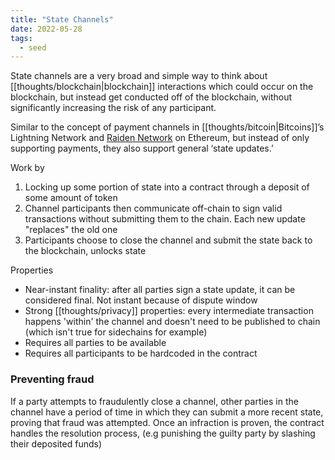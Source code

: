 ```yaml
---
title: "State Channels"
date: 2022-05-28
tags:
  - seed
---
```


State channels are a very broad and simple way to think about [[thoughts/blockchain|blockchain]] interactions which could occur on the blockchain, but instead get conducted off of the blockchain, without significantly increasing the risk of any participant.

Similar to the concept of payment channels in [[thoughts/bitcoin|Bitcoins]]’s Lightning Network and [Raiden Network](https://raiden.network/) on Ethereum, but instead of only supporting payments, they also support general ‘state updates.’

Work by

1. Locking up some portion of state into a contract through a deposit of some amount of token
2. Channel participants then communicate off-chain to sign valid transactions without submitting them to the chain. Each new update "replaces" the old one
3. Participants choose to close the channel and submit the state back to the blockchain, unlocks state

Properties

- Near-instant finality: after all parties sign a state update, it can be considered final. Not instant because of dispute window
- Strong [[thoughts/privacy]] properties: every intermediate transaction happens 'within' the channel and doesn't need to be published to chain (which isn't true for sidechains for example)
- Requires all parties to be available
- Requires all participants to be hardcoded in the contract

### Preventing fraud

If a party attempts to fraudulently close a channel, other parties in the channel have a period of time in which they can submit a more recent state, proving that fraud was attempted. Once an infraction is proven, the contract handles the resolution process, (e.g punishing the guilty party by slashing their deposited funds)
